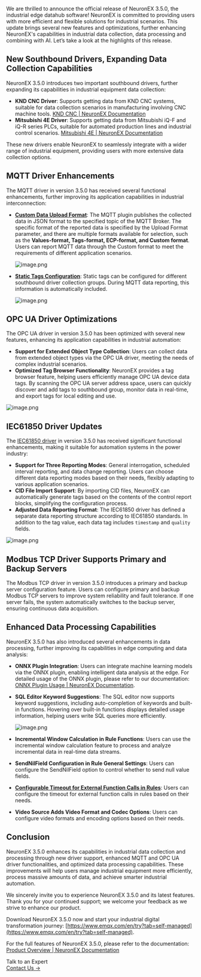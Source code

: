 We are thrilled to announce the official release of NeuronEX 3.5.0, the industrial edge datahub software! NeuronEX is committed to providing users with more efficient and flexible solutions for industrial scenarios. This update brings several new features and optimizations, further enhancing NeuronEX's capabilities in industrial data collection, data processing and combining with AI. Let’s take a look at the highlights of this release.

## **New Southbound Drivers, Expanding Data Collection Capabilities**

NeuronEX 3.5.0 introduces two important southbound drivers, further expanding its capabilities in industrial equipment data collection:

- **KND CNC Driver**: Supports getting data from KND CNC systems, suitable for data collection scenarios in manufacturing involving CNC machine tools. [KND CNC | NeuronEX Documentation](https://docs.emqx.com/en/neuronex/latest/configuration/south-devices/knd/knd.html)
- **Mitsubishi 4E Driver**: Supports getting data from Mitsubishi iQ-F and iQ-R series PLCs, suitable for automated production lines and industrial control scenarios. [Mitsubishi 4E | NeuronEX Documentation](https://docs.emqx.com/en/neuronex/latest/configuration/south-devices/mitsubishi-4e/overview.html)

These new drivers enable NeuronEX to seamlessly integrate with a wider range of industrial equipment, providing users with more extensive data collection options.

## **MQTT Driver Enhancements**

The MQTT driver in version 3.5.0 has received several functional enhancements, further improving its application capabilities in industrial interconnection:

- [**Custom Data Upload Format**](https://docs.emqx.com/en/neuronex/latest/configuration/north-apps/mqtt/api.html#data-upload): The MQTT plugin publishes the collected data in JSON format to the specified topic of the MQTT Broker. The specific format of the reported data is specified by the Upload Format parameter, and there are multiple formats available for selection, such as the **Values-format, Tags-format, ECP-format, and Custom format**. Users can report MQTT data through the Custom format to meet the requirements of different application scenarios.

  ![image.png](https://assets.emqx.com/images/bf41c8d68fd17e6dff0c98a3fc0bba84.png)

- [**Static Tags Configuration**](https://docs.emqx.com/en/neuronex/latest/configuration/north-apps/mqtt/api.html#static-tags): Static tags can be configured for different southbound driver collection groups. During MQTT data reporting, this information is automatically included.

  ![image.png](https://assets.emqx.com/images/b1e885c42877b091d1a29530679ecdc3.png)

## **OPC UA Driver Optimizations**

The OPC UA driver in version 3.5.0 has been optimized with several new features, enhancing its application capabilities in industrial automation:

- **Support for Extended Object Type Collection**: Users can collect data from extended object types via the OPC UA driver, meeting the needs of complex industrial scenarios.
- **Optimized Tag Browser Functionality**: NeuronEX provides a tag browser feature, helping users efficiently manage OPC UA device data tags. By scanning the OPC UA server address space, users can quickly discover and add tags to southbound group, monitor data in real-time, and export tags for local editing and use.

![image.png](https://assets.emqx.com/images/4a57ba20552023864fc95796d18c40fb.png)

## **IEC61850 Driver Updates**

The [IEC61850 driver](https://docs.emqx.com/en/neuronex/latest/configuration/south-devices/iec61850/overview.html) in version 3.5.0 has received significant functional enhancements, making it suitable for automation systems in the power industry:

- **Support for Three Reporting Modes**: General interrogation, scheduled interval reporting, and data change reporting. Users can choose different data reporting modes based on their needs, flexibly adapting to various application scenarios.
- **CID File Import Support**: By importing CID files, NeuronEX can automatically generate tags based on the contents of the control report blocks, simplifying the configuration process.
- **Adjusted Data Reporting Format**: The IEC61850 driver has defined a separate data reporting structure according to IEC61850 standards. In addition to the tag value, each data tag includes `timestamp` and `quality` fields.

![image.png](https://assets.emqx.com/images/2b45350e7ed6d5f426dfcb38152cb227.png)

## **Modbus TCP Driver Supports Primary and Backup Servers**

The Modbus TCP driver in version 3.5.0 introduces a primary and backup server configuration feature. Users can configure primary and backup Modbus TCP servers to improve system reliability and fault tolerance. If one server fails, the system automatically switches to the backup server, ensuring continuous data acquisition.

## **Enhanced Data Processing Capabilities**

NeuronEX 3.5.0 has also introduced several enhancements in data processing, further improving its capabilities in edge computing and data analysis:

- **ONNX Plugin Integration**: Users can integrate machine learning models via the ONNX plugin, enabling intelligent data analysis at the edge. For detailed usage of the ONNX plugin, please refer to our documentation: [ONNX Plugin Usage | NeuronEX Documentation](https://docs.emqx.com/en/neuronex/latest/streaming-processing/onnx.html).

- **SQL Editor Keyword Suggestions**: The SQL editor now supports keyword suggestions, including auto-completion of keywords and built-in functions. Hovering over built-in functions displays detailed usage information, helping users write SQL queries more efficiently.

  ![image.png](https://assets.emqx.com/images/e76cfdb6c8c0935eedd0c51b6c093025.png)

- **Incremental Window Calculation in Rule Functions**: Users can use the incremental window calculation feature to process and analyze incremental data in real-time data streams.
- **SendNilField Configuration in Rule General Settings**: Users can configure the SendNilField option to control whether to send null value fields.
- [**Configurable Timeout for External Function Calls in Rules**](https://docs.emqx.com/en/neuronex/latest/admin/conf-management.html#environment-variable): Users can configure the timeout for external function calls in rules based on their needs.
- **Video Source Adds Video Format and Codec Options**: Users can configure video formats and encoding options based on their needs.

## **Conclusion**

NeuronEX 3.5.0 enhances its capabilities in industrial data collection and processing through new driver support, enhanced MQTT and OPC UA driver functionalities, and optimized data processing capabilities. These improvements will help users manage industrial equipment more efficiently, process massive amounts of data, and achieve smarter industrial automation.

We sincerely invite you to experience NeuronEX 3.5.0 and its latest features. Thank you for your continued support; we welcome your feedback as we strive to enhance our product.

Download NeuronEX 3.5.0 now and start your industrial digital transformation journey: [https://www.emqx.com/en/try?tab=self-managed](https://www.emqx.com/en/try?tab=self-managed).

For the full features of NeuronEX 3.5.0, please refer to the documentation: [Product Overview | NeuronEX Documentation](https://docs.emqx.com/en/neuronex/latest/)



<section class="promotion">
    <div>
        Talk to an Expert
    </div>
    <a href="https://www.emqx.com/en/contact?product=solutions" class="button is-gradient">Contact Us →</a>
</section>
